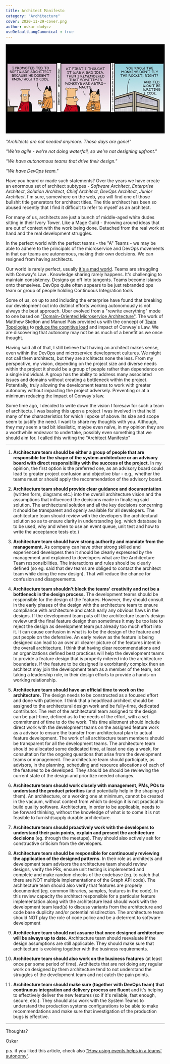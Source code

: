 ```yaml
---
title: Architect Manifesto
category: "Architecture"
cover: 2020-11-29-cover.png
author: oskar dudycz
useDefaultLangCanonical : true
---
```


![cover](2020-11-29-cover.png)

_"Architects are not needed anymore. Those days are gone!"_

_"We're agile - we're not doing waterfall, so we're not designing upfront."_

_"We have autonomous teams that drive their design."_

_"We have DevOps team."_

Have you heard or made such statements? Over the years we have create an enormous set of architect subtypes - _Software Architect_, _Enterprise Architect_, _Solution Architect_, _Chief Architect_, _DevOps Architect_, _Junior Architect_. I'm sure, somewhere on the web, you will find one of those bullshit title generators for architect titles. The title architect has been so abused recently that I find it difficult to refer to myself as an architect.

For many of us, architects are just a bunch of middle-aged white dudes sitting in their Ivory Tower. Like a Mage Guild - throwing around ideas that are out of context with the work being done. Detached from the real work at hand and the real development struggles.

In the perfect world with the perfect teams - the "A" Teams - we may be able to adhere to the principals of the microservice and DevOps movements in that our teams are autonomous, making their own decisions. We can resigned from having architects.

Our world is rarely perfect, usually [it's a mad world](https://www.youtube.com/watch?v=4N3N1MlvVc4). Teams are struggling with Conway's Law . Knowledge sharing rarely happens. It's challenging to maintain consistency. Designs go off into tangents. Teams become islands onto themselves. DevOps quite often appears to be just rebranded ops team or group of people holding Continuous Integration tools 

Some of us, on up to and including the enterprise have found that breaking our development out into distinct efforts working autonomously is not always the best approach. Uber evolved from a "rewrite everything" mode to one based on ["Domain-Oriented Microservice Architecture"](https://eng.uber.com/microservice-architecture/). The work of Matthew Skelton and Manuel Pais provided us with the concept of [Team Topologies](https://teamtopologies.com) to [reduce the cognitive load](https://www.youtube.com/watch?v=haejb5rzKsM) and impact of Conway's Law. We are discovering that autonomy may not be as much of a benefit as we once thought.

Having said all of that, I still believe that having an architect makes sense, even within the DevOps and microservice development cultures. We might not call them architects, but they are architects none the less. From my perspective, my vision, depending on the project size and diverse needs within the project it should be a group of people rather than dependence on a single individual. A group has the ability to address many associated issues and domains without creating a bottleneck within the project. Potentially, truly allowing the development teams to work with greater autonomy without impacting the project adversely. Preventing or at a minimum reducing the impact of Conway's law. 

Some time ago, I decided to write down the vision I foresaw for such a team of architects. I was basing this upon a project I was involved in that held many of the characteristics for which I spoke of above. Its size and scope seem to justify the need. I want to share my thoughts with you. Although, they may seem a tad bit idealistic, maybe even naïve, in my opinion they are a worthwhile endeavor to undertake, possibly even something that we should aim for. I called this writing the "Architect Manifesto"

---

1. **Architecture team should be either a group of people that are responsible for the shape of the system architecture or an advisory board with direct responsibility with the success of the project.** In my opinion, the first option is the preferred one, as an advisory board could lead to greater project confusion and objective blur - e.g., whether the teams must or should apply the recommendation of the advisory board.

2. **Architecture team should provide clear guidance and documentation** (written form, diagrams etc.) into the overall architecture vision and the assumptions that influenced the decisions made in finalizing said solution. The architectural solution and all the key decisions concerning it should be transparent and openly available for all developers. The architecture team should review with the developers the architectural solution so as to ensure clarity in understanding  (eg. which database is to be used, why and when to use an event queue, unit test and how to write the acceptance tests etc.)

3. **Architecture team should have strong authority and mandate from the management.** As company can have other strong skilled and experienced developers then it should be clearly expressed by the management and explained to developers what are the Architecture Team responsibilities. The interactions and rules should be clearly defined (so eg. said that dev teams are obliged to contact the architect team while doing the new design). That will reduce the chance for confusion and disagreements.

4. **Architecture team shouldn't block the teams' creativity and not be a bottleneck in the design process.** The development teams should be responsible for the design of the features. However,  they should consult in the early phases of the design with the architecture team to ensure compliance with architecture and catch early any obvious flaws in the designs. If the development team puts off the architecture team's design review until the final feature design then sometimes it may be too late to reject the design as development team put already too much effort into it. It can cause confusion in what is to be the design of the feature and put people on the defensive. An early review as the feature is being designed can lead to an over all clearer picture of the features intent in the overall architecture. I think that having clear recommendations and an organizations defined best practices will help the development teams to provide a feature design that is properly mitered into the architecture boundaries. If the feature to be designed is exorbitantly complex then an architect may join the development team as a member of the team, not taking a leadership role, in their design efforts to provide a hands-on working relationship.

5. **Architecture team should have an official time to work on the architecture.** The design needs to be constructed as a focused effort and done with patience. I think that a head/lead architect should be assigned to the architectural design work and be fully-time, dedicated contributor. The rest of the architectural team assigned to the design can be part-time, defined as to the needs of the effort,  with a set commitment of time to do the work. This time allotment should include direct work with the development teams on the assigned feature work as a advisor to ensure the transfer from architectural plan to actual feature development. The work of all architecture team members should be transparent for all the development teams. The architecture team should be allocated some dedicated time, at least one day a week, for consultation for the ongoing questions that arise from the development teams or management. The architecture team should participate, as advisors, in the planning, scheduling and resource allocations of each of the features to be developed. They should be should be reviewing the current state of the design and prioritize needed changes.

6. **Architecture team should work closely with management, PMs, POs to understand the product priorities** (and potentially help in the shaping of them). An architecture, or a working one at minimum, cannot be created in the vacuum, without context from which to design it is not practical to build quality software. Architecture, in order to be applicable, needs to be forward thinking, without the knowledge of what is to come it is not feasible to furnish/supply durable architecture.

7. **Architecture team should proactively work with the developers to understand their pain points, explain and present the architecture decisions** (eg. through the meetups). They should also actively ask for constructive criticism from the developers.

8. **Architecture team should be responsible for continuously reviewing the application of the designed patterns.** In their role as architects and development team advisors the architecture team should review designs, verify the PRs, ensure unit testing is implemented and complete and make random checks of the codebase (eg. to catch that there are NOT multiple implementations of the Graph API code). The architecture team should also verify that features are properly documented (eg. common libraries, samples, features in the code). In this review capacity the architect responsible for a particular feature implementation along with the architecture lead should work with the development team lead(s) to discuss variants from the architecture and code base duplicity and/or potential misdirection. The architecture team should NOT play the role of code police and be a deterrent to software development

9.  **Architecture team should not assume that once designed architecture will be always up to date.** Architecture team should reevaluate if the design assumptions are still applicable. They should make sure that architecture is evolving together with the business requirements.

10. **Architecture team should also work on the business features** (at least once per some period of time). Architects that are not doing any regular work on designed by them architecture tend to not understand the struggles of the development team and not catch the pain points.

11. **Architecture team should make sure (together with DevOps team) that continuous integration and delivery process are fluent** and it's helping to effectively deliver the new features (so if it's reliable, fast enough, secure, etc.). They should also work with the System Teams to understand the production systems configurations to be able to make recommendations and make sure that investigation of the production bugs is effective.

---


Thoughts?

Oskar

p.s. if you liked this article, check also ["How using events helps in a teams' autonomy"](/pl/how_using_events_help_in_teams_autonomy/).